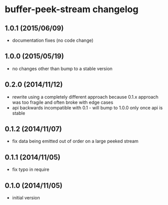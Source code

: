 # buffer-peek-stream changelog

## 1.0.1 (2015/06/09)

  - documentation fixes (no code change)

## 1.0.0 (2015/05/19)

  - no changes other than bump to a stable version

## 0.2.0 (2014/11/12)

  - rewrite using a completely different approach because 0.1.x approach was too fragile and often
    broke with edge cases
  - api backwards incompatible with 0.1 - will bump to 1.0.0 only once api is stable

## 0.1.2 (2014/11/07)

  - fix data being emitted out of order on a large peeked stream

## 0.1.1 (2014/11/05)

  - fix typo in require

## 0.1.0 (2014/11/05)

 - initial version
